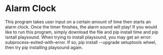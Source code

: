 # Alarm Clock

This program takes user input on a certain amount of time then starts an alarm clock. Once the timer finishes, the alarm sound will play! If you would like to run this program, simply download the file and pip install time and pip isntall playsound. When trying to install playsound, you may get an error: subprocess-exited-with-error. If so, pip install --upgrade setuptools wheel, then try pip installing playsound again.
